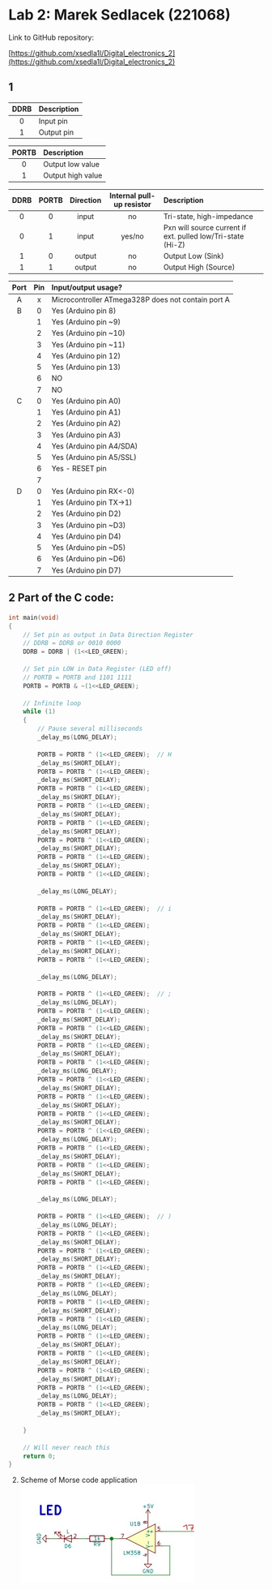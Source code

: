 # Lab 2: Marek Sedlacek (221068)

Link to GitHub repository:

   [https://github.com/xsedla1l/Digital_electronics_2](https://github.com/xsedla1l/Digital_electronics_2)


## 1



| **DDRB** | **Description** |
| :-: | :-- |
| 0 | Input pin |
| 1 | Output pin |

| **PORTB** | **Description** |
| :-: | :-- |
| 0 | Output low value |
| 1 | Output high value |

| **DDRB** | **PORTB** | **Direction** | **Internal pull-up resistor** | **Description** |
| :-: | :-: | :-: | :-: | :-- |
| 0 | 0 | input | no | Tri-state, high-impedance |
| 0 | 1 | input | yes/no | Pxn will source current if ext. pulled low/Tri-state (Hi-Z) | - ak je ten bit nastaveny do nuly, tak su vypnute vsetky pud rezistory
| 1 | 0 | output | no | Output Low (Sink) |
| 1 | 1 | output | no | Output High (Source) |



| **Port** | **Pin** | **Input/output usage?** |
| :-: | :-: | :-- |
| A | x | Microcontroller ATmega328P does not contain port A |
| B | 0 | Yes (Arduino pin 8) |
|   | 1 | Yes (Arduino pin ~9) |
|   | 2 | Yes (Arduino pin ~10) |
|   | 3 | Yes (Arduino pin ~11) |
|   | 4 | Yes (Arduino pin 12) |
|   | 5 | Yes (Arduino pin 13) |
|   | 6 | NO |
|   | 7 | NO |
| C | 0 | Yes (Arduino pin A0) |
|   | 1 | Yes (Arduino pin A1) |
|   | 2 | Yes (Arduino pin A2) |
|   | 3 | Yes (Arduino pin A3) |
|   | 4 | Yes (Arduino pin A4/SDA) |
|   | 5 | Yes (Arduino pin A5/SSL) |
|   | 6 | Yes - RESET pin |
|   | 7 |  |
| D | 0 | Yes (Arduino pin RX<-0) |
|   | 1 | Yes (Arduino pin TX->1) |
|   | 2 | Yes (Arduino pin D2) |
|   | 3 | Yes (Arduino pin ~D3) |
|   | 4 | Yes (Arduino pin D4) |
|   | 5 | Yes (Arduino pin ~D5) |
|   | 6 | Yes (Arduino pin ~D6) |
|   | 7 | Yes (Arduino pin D7) |


## 2 Part of the C code:
 
```c
int main(void)
{
    // Set pin as output in Data Direction Register
    // DDRB = DDRB or 0010 0000
    DDRB = DDRB | (1<<LED_GREEN);

    // Set pin LOW in Data Register (LED off)
    // PORTB = PORTB and 1101 1111
    PORTB = PORTB & ~(1<<LED_GREEN);

    // Infinite loop
    while (1)
    {
        // Pause several milliseconds
        _delay_ms(LONG_DELAY);
		
        PORTB = PORTB ^ (1<<LED_GREEN);	 // H	
		_delay_ms(SHORT_DELAY);		
		PORTB = PORTB ^ (1<<LED_GREEN);
		_delay_ms(SHORT_DELAY);
		PORTB = PORTB ^ (1<<LED_GREEN);
		_delay_ms(SHORT_DELAY);
		PORTB = PORTB ^ (1<<LED_GREEN);
		_delay_ms(SHORT_DELAY);
		PORTB = PORTB ^ (1<<LED_GREEN);
		_delay_ms(SHORT_DELAY);
		PORTB = PORTB ^ (1<<LED_GREEN);
		_delay_ms(SHORT_DELAY);
		PORTB = PORTB ^ (1<<LED_GREEN);
		_delay_ms(SHORT_DELAY);
		PORTB = PORTB ^ (1<<LED_GREEN);
		
		_delay_ms(LONG_DELAY);
		
		PORTB = PORTB ^ (1<<LED_GREEN);	 // i
		_delay_ms(SHORT_DELAY);
		PORTB = PORTB ^ (1<<LED_GREEN);
		_delay_ms(SHORT_DELAY);
		PORTB = PORTB ^ (1<<LED_GREEN);
		_delay_ms(SHORT_DELAY);
		PORTB = PORTB ^ (1<<LED_GREEN);
		
		_delay_ms(LONG_DELAY);
		
		PORTB = PORTB ^ (1<<LED_GREEN);	 // ;
		_delay_ms(LONG_DELAY);
		PORTB = PORTB ^ (1<<LED_GREEN);
		_delay_ms(SHORT_DELAY);
		PORTB = PORTB ^ (1<<LED_GREEN);
		_delay_ms(SHORT_DELAY);
		PORTB = PORTB ^ (1<<LED_GREEN);
		_delay_ms(SHORT_DELAY);
		PORTB = PORTB ^ (1<<LED_GREEN);
		_delay_ms(LONG_DELAY);
		PORTB = PORTB ^ (1<<LED_GREEN);
		_delay_ms(SHORT_DELAY);
		PORTB = PORTB ^ (1<<LED_GREEN);
		_delay_ms(SHORT_DELAY);
		PORTB = PORTB ^ (1<<LED_GREEN);
		_delay_ms(SHORT_DELAY);
		PORTB = PORTB ^ (1<<LED_GREEN);	 
		_delay_ms(LONG_DELAY);
		PORTB = PORTB ^ (1<<LED_GREEN);
		_delay_ms(SHORT_DELAY);
		PORTB = PORTB ^ (1<<LED_GREEN);
		_delay_ms(SHORT_DELAY);
		PORTB = PORTB ^ (1<<LED_GREEN);
		
		_delay_ms(LONG_DELAY);
		
		PORTB = PORTB ^ (1<<LED_GREEN);	 // )
		_delay_ms(LONG_DELAY);
		PORTB = PORTB ^ (1<<LED_GREEN);
		_delay_ms(SHORT_DELAY);
		PORTB = PORTB ^ (1<<LED_GREEN);
		_delay_ms(SHORT_DELAY);
		PORTB = PORTB ^ (1<<LED_GREEN);
		_delay_ms(SHORT_DELAY);
		PORTB = PORTB ^ (1<<LED_GREEN);
		_delay_ms(LONG_DELAY);
		PORTB = PORTB ^ (1<<LED_GREEN);
		_delay_ms(SHORT_DELAY);
		PORTB = PORTB ^ (1<<LED_GREEN);	 
		_delay_ms(LONG_DELAY);
		PORTB = PORTB ^ (1<<LED_GREEN);
		_delay_ms(SHORT_DELAY);
		PORTB = PORTB ^ (1<<LED_GREEN);
		_delay_ms(SHORT_DELAY);
		PORTB = PORTB ^ (1<<LED_GREEN);
		_delay_ms(SHORT_DELAY);
		PORTB = PORTB ^ (1<<LED_GREEN);
		_delay_ms(LONG_DELAY);
		PORTB = PORTB ^ (1<<LED_GREEN);
		_delay_ms(SHORT_DELAY);		
		
    }

    // Will never reach this
    return 0;
}

```


2. Scheme of Morse code application
![alt text](https://github.com/xsedla1l/Digital_electronics_2/blob/main/Labs/01-tools/Images/Image1.png)
